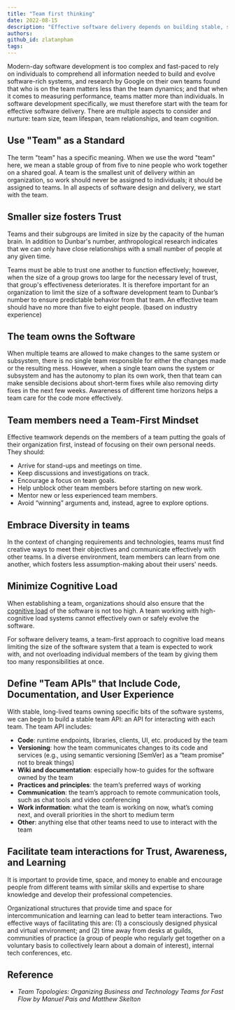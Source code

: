 ```yaml
---
title: "Team first thinking"
date: 2022-08-15
description: "Effective software delivery depends on building stable, small teams of five to nine people who own their code, foster trust, minimize cognitive load, and communicate clearly through defined team APIs."
authors:
github_id: zlatanpham
tags:
---
```


Modern-day software development is too complex and fast-paced to rely on individuals to comprehend all information needed to build and evolve software-rich systems, and research by Google on their own teams found that who is on the team matters less than the team dynamics; and that when it comes to measuring performance, teams matter more than individuals. In software development specifically, we must therefore start with the team for effective software delivery. There are multiple aspects to consider and nurture: team size, team lifespan, team relationships, and team cognition.

## Use "Team" as a Standard

The term "team" has a specific meaning. When we use the word "team" here, we mean a stable group of from five to nine people who work together on a shared goal. A team is the smallest unit of delivery within an organization, so work should never be assigned to individuals; it should be assigned to teams. In all aspects of software design and delivery, we start with the team.

## Smaller size fosters Trust

Teams and their subgroups are limited in size by the capacity of the human brain. In addition to Dunbar's number, anthropological research indicates that we can only have close relationships with a small number of people at any given time.

Teams must be able to trust one another to function effectively; however, when the size of a group grows too large for the necessary level of trust, that group's effectiveness deteriorates. It is therefore important for an organization to limit the size of a software development team to Dunbar’s number to ensure predictable behavior from that team. An effective team should have no more than five to eight people. (based on industry experience)

## The team owns the Software

When multiple teams are allowed to make changes to the same system or subsystem, there is no single team responsible for either the changes made or the resulting mess. However, when a single team owns the system or subsystem and has the autonomy to plan its own work, then that team can make sensible decisions about short-term fixes while also removing dirty fixes in the next few weeks. Awareness of different time horizons helps a team care for the code more effectively.

## Team members need a Team-First Mindset

Effective teamwork depends on the members of a team putting the goals of their organization first, instead of focusing on their own personal needs. They should:

- Arrive for stand-ups and meetings on time.
- Keep discussions and investigations on track.
- Encourage a focus on team goals.
- Help unblock other team members before starting on new work.
- Mentor new or less experienced team members.
- Avoid “winning” arguments and, instead, agree to explore options.

## Embrace Diversity in teams

In the context of changing requirements and technologies, teams must find creative ways to meet their objectives and communicate effectively with other teams. In a diverse environment, team members can learn from one another, which fosters less assumption-making about their users' needs.

## Minimize Cognitive Load

When establishing a team, organizations should also ensure that the [ cognitive load]() of the software is not too high. A team working with high-cognitive load systems cannot effectively own or safely evolve the software.

For software delivery teams, a team-first approach to cognitive load means limiting the size of the software system that a team is expected to work with, and not overloading individual members of the team by giving them too many responsibilities at once.

## Define "Team APIs" that Include Code, Documentation, and User Experience

With stable, long-lived teams owning specific bits of the software systems, we can begin to build a stable team API: an API for interacting with each team. The team API includes:

- **Code**: runtime endpoints, libraries, clients, UI, etc. produced by the team
- **Versioning**: how the team communicates changes to its code and services (e.g., using semantic versioning [SemVer] as a “team promise” not to break things)
- **Wiki and documentation**: especially how-to guides for the software owned by the team
- **Practices and principles**: the team’s preferred ways of working
- **Communication**: the team’s approach to remote communication tools, such as chat tools and video conferencing
- **Work information**: what the team is working on now, what’s coming next, and overall priorities in the short to medium term
- **Other**: anything else that other teams need to use to interact with the team

## Facilitate team interactions for Trust, Awareness, and Learning

It is important to provide time, space, and money to enable and encourage people from different teams with similar skills and expertise to share knowledge and develop their professional competencies.

Organizational structures that provide time and space for intercommunication and learning can lead to better team interactions. Two effective ways of facilitating this are: (1) a consciously designed physical and virtual environment; and (2) time away from desks at guilds, communities of practice (a group of people who regularly get together on a voluntary basis to collectively learn about a domain of interest), internal tech conferences, etc.

## Reference

- _Team Topologies: Organizing Business and Technology Teams for Fast Flow by Manuel Pais and Matthew Skelton_
